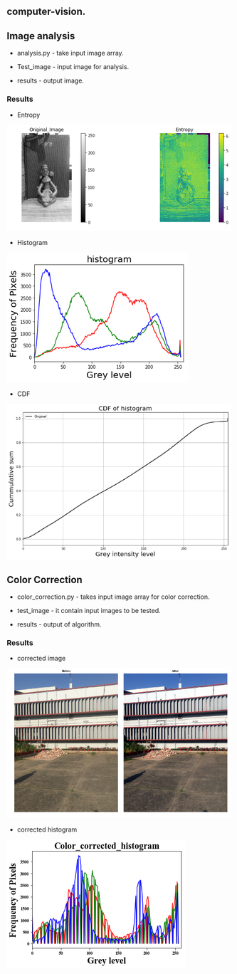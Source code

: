 ## computer-vision.
## Image analysis

 -  analysis.py - take input image array.
 
 -  Test_image - input image for analysis.
 
 -  results - output image.
### Results
-  Entropy 

![image](Image_analysis/results/idol_entropy.png)

-  Histogram

![image](Image_analysis/results/idol_histogram.png)

-  CDF

![image](Image_analysis/results/idol_cdf.png)

## Color Correction

- color_correction.py - takes input image array for color correction.

-  test_image - it contain input images to be tested.

- results - output of algorithm.

### Results

- corrected image

![image](color_correction/results/RESULT1.png)



- corrected histogram


![image](color_correction/results/RESULT2.png)

